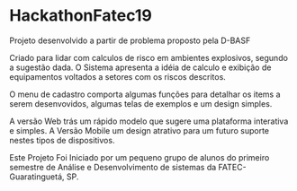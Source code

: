 # HackathonFatec19
Projeto desenvolvido a partir de problema proposto pela D-BASF


Criado para lidar com calculos de risco em ambientes explosivos, segundo a sugestão dada. O Sistema apresenta a idéia de
calculo e exibição de equipamentos voltados a setores com os riscos descritos.

O menu de cadastro comporta algumas funções para detalhar os items a serem desenvovidos, algumas telas de exemplos e um design
simples.

A versão Web trás um rápido modelo que sugere uma plataforma interativa e simples.
A Versão Mobile um design atrativo para um futuro suporte nestes tipos de dispositivos.

Este Projeto Foi Iniciado por um pequeno grupo de alunos do primeiro semestre de Análise  e Desenvolvimento de sistemas da
FATEC-Guaratinguetá, SP.
